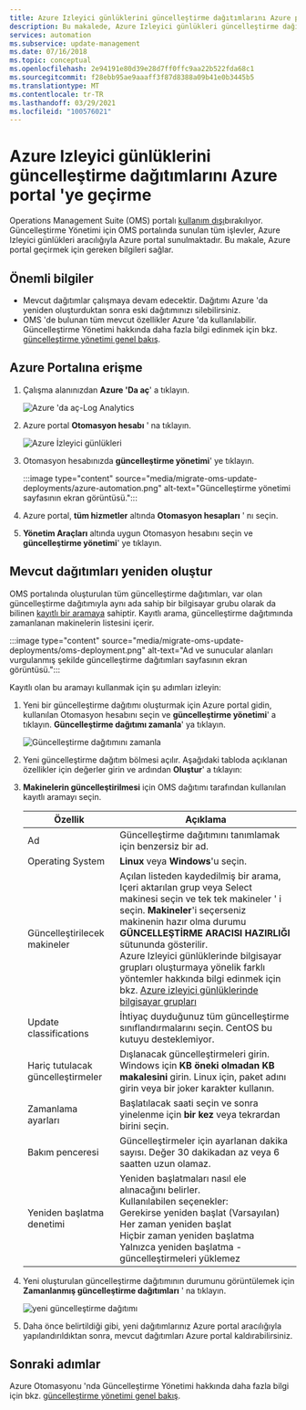 ```yaml
---
title: Azure Izleyici günlüklerini güncelleştirme dağıtımlarını Azure portal 'ye geçirme
description: Bu makalede, Azure Izleyici günlükleri güncelleştirme dağıtımlarını Azure portal 'ye nasıl geçirebileceğiniz açıklanır.
services: automation
ms.subservice: update-management
ms.date: 07/16/2018
ms.topic: conceptual
ms.openlocfilehash: 2e94191e80d39e28d7ff0ffc9aa22b522fda68c1
ms.sourcegitcommit: f28ebb95ae9aaaff3f87d8388a09b41e0b3445b5
ms.translationtype: MT
ms.contentlocale: tr-TR
ms.lasthandoff: 03/29/2021
ms.locfileid: "100576021"
---
```

# <a name="migrate-azure-monitor-logs-update-deployments-to-azure-portal"></a>Azure Izleyici günlüklerini güncelleştirme dağıtımlarını Azure portal 'ye geçirme

Operations Management Suite (OMS) portalı [kullanım dışı](../azure-monitor/logs/oms-portal-transition.md)bırakılıyor. Güncelleştirme Yönetimi için OMS portalında sunulan tüm işlevler, Azure Izleyici günlükleri aracılığıyla Azure portal sunulmaktadır. Bu makale, Azure portal geçirmek için gereken bilgileri sağlar.

## <a name="key-information"></a>Önemli bilgiler

* Mevcut dağıtımlar çalışmaya devam edecektir. Dağıtımı Azure 'da yeniden oluşturduktan sonra eski dağıtımınızı silebilirsiniz.
* OMS 'de bulunan tüm mevcut özellikler Azure 'da kullanılabilir. Güncelleştirme Yönetimi hakkında daha fazla bilgi edinmek için bkz. [güncelleştirme yönetimi genel bakış](./update-management/overview.md).

## <a name="access-the-azure-portal"></a>Azure Portalına erişme

1. Çalışma alanınızdan **Azure 'Da aç**' a tıklayın. 

    ![Azure 'da aç-Log Analytics](media/migrate-oms-update-deployments/link-to-azure-portal.png)

2. Azure portal **Otomasyon hesabı** ' na tıklayın.

    ![Azure İzleyici günlükleri](media/migrate-oms-update-deployments/log-analytics.png)

3. Otomasyon hesabınızda **güncelleştirme yönetimi**' ye tıklayın.

    :::image type="content" source="media/migrate-oms-update-deployments/azure-automation.png" alt-text="Güncelleştirme yönetimi sayfasının ekran görüntüsü.":::

4. Azure portal, **tüm hizmetler** altında **Otomasyon hesapları** ' nı seçin. 

5. **Yönetim Araçları** altında uygun Otomasyon hesabını seçin ve **güncelleştirme yönetimi**' ye tıklayın.

## <a name="recreate-existing-deployments"></a>Mevcut dağıtımları yeniden oluştur

OMS portalında oluşturulan tüm güncelleştirme dağıtımları, var olan güncelleştirme dağıtımıyla aynı ada sahip bir bilgisayar grubu olarak da bilinen [kayıtlı bir aramaya](../azure-monitor/logs/computer-groups.md) sahiptir. Kayıtlı arama, güncelleştirme dağıtımında zamanlanan makinelerin listesini içerir.

:::image type="content" source="media/migrate-oms-update-deployments/oms-deployment.png" alt-text="Ad ve sunucular alanları vurgulanmış şekilde güncelleştirme dağıtımları sayfasının ekran görüntüsü.":::

Kayıtlı olan bu aramayı kullanmak için şu adımları izleyin:

1. Yeni bir güncelleştirme dağıtımı oluşturmak için Azure portal gidin, kullanılan Otomasyon hesabını seçin ve **güncelleştirme yönetimi**' a tıklayın. **Güncelleştirme dağıtımı zamanla**' ya tıklayın.

    ![Güncelleştirme dağıtımını zamanla](media/migrate-oms-update-deployments/schedule-update-deployment.png)

2. Yeni güncelleştirme dağıtım bölmesi açılır. Aşağıdaki tabloda açıklanan özellikler için değerler girin ve ardından **Oluştur**' a tıklayın:

3. **Makinelerin güncelleştirilmesi** için OMS dağıtımı tarafından kullanılan kayıtlı aramayı seçin.

    | Özellik | Açıklama |
    | --- | --- |
    |Ad |Güncelleştirme dağıtımını tanımlamak için benzersiz bir ad. |
    |Operating System| **Linux** veya **Windows**'u seçin.|
    |Güncelleştirilecek makineler |Açılan listeden kaydedilmiş bir arama, Içeri aktarılan grup veya Select makinesi seçin ve tek tek makineler ' i seçin. **Makineler**'i seçerseniz makinenin hazır olma durumu **GÜNCELLEŞTİRME ARACISI HAZIRLIĞI** sütununda gösterilir.</br> Azure Izleyici günlüklerinde bilgisayar grupları oluşturmaya yönelik farklı yöntemler hakkında bilgi edinmek için bkz. [Azure izleyici günlüklerinde bilgisayar grupları](../azure-monitor/logs/computer-groups.md) |
    |Update classifications|İhtiyaç duyduğunuz tüm güncelleştirme sınıflandırmalarını seçin. CentOS bu kutuyu desteklemiyor.|
    |Hariç tutulacak güncelleştirmeler|Dışlanacak güncelleştirmeleri girin. Windows için **KB öneki olmadan KB makalesini** girin. Linux için, paket adını girin veya bir joker karakter kullanın.  |
    |Zamanlama ayarları|Başlatılacak saati seçin ve sonra yinelenme için **bir kez** veya tekrardan  birini seçin. | 
    | Bakım penceresi |Güncelleştirmeler için ayarlanan dakika sayısı. Değer 30 dakikadan az veya 6 saatten uzun olamaz. |
    | Yeniden başlatma denetimi| Yeniden başlatmaları nasıl ele alınacağını belirler.</br>Kullanılabilen seçenekler:</br>Gerekirse yeniden başlat (Varsayılan)</br>Her zaman yeniden başlat</br>Hiçbir zaman yeniden başlatma</br>Yalnızca yeniden başlatma - güncelleştirmeleri yüklemez|

4. Yeni oluşturulan güncelleştirme dağıtımının durumunu görüntülemek için **Zamanlanmış güncelleştirme dağıtımları** ' na tıklayın.

    ![yeni güncelleştirme dağıtımı](media/migrate-oms-update-deployments/new-update-deployment.png)

5. Daha önce belirtildiği gibi, yeni dağıtımlarınız Azure portal aracılığıyla yapılandırıldıktan sonra, mevcut dağıtımları Azure portal kaldırabilirsiniz.

## <a name="next-steps"></a>Sonraki adımlar

Azure Otomasyonu 'nda Güncelleştirme Yönetimi hakkında daha fazla bilgi için bkz. [güncelleştirme yönetimi genel bakış](./update-management/overview.md).